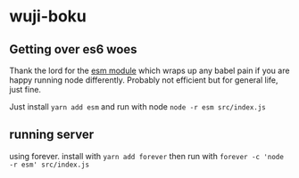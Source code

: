 # wuji-boku

## Getting over es6 woes
Thank the lord for the [esm module](https://github.com/standard-things/esm) which wraps up any babel pain if you are happy running node differently. Probably not efficient but for general life, just fine.

Just install `yarn add esm` and run with node `node -r esm src/index.js`

## running server
using forever. install with `yarn add forever` then run with `forever -c 'node -r esm' src/index.js`
